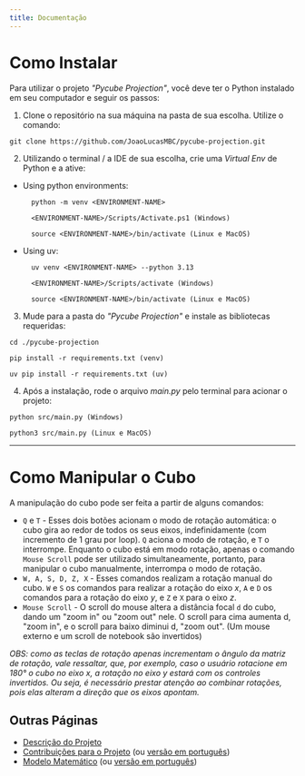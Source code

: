 ```yaml
---
title: Documentação
---
```


# Como Instalar

Para utilizar o projeto <em>"Pycube Projection"</em>, você deve ter o Python instalado em seu computador e seguir os passos:

1. Clone o repositório na sua máquina na pasta de sua escolha. Utilize o comando:

`git clone https://github.com/JoaoLucasMBC/pycube-projection.git`

2. Utilizando o terminal / a IDE de sua escolha, crie uma *Virtual Env* de Python e a ative:

- Using python environments:

        python -m venv <ENVIRONMENT-NAME>

        <ENVIRONMENT-NAME>/Scripts/Activate.ps1 (Windows)

        source <ENVIRONMENT-NAME>/bin/activate (Linux e MacOS)

- Using uv:

        uv venv <ENVIRONMENT-NAME> --python 3.13

        <ENVIRONMENT-NAME>/Scripts/activate (Windows)

        source <ENVIRONMENT-NAME>/bin/activate (Linux e MacOS)

3. Mude para a pasta do <em>"Pycube Projection"</em> e instale as bibliotecas requeridas:

`cd ./pycube-projection`

`pip install -r requirements.txt (venv)`

`uv pip install -r requirements.txt (uv)`

4. Após a instalação, rode o arquivo *main.py* pelo terminal para acionar o projeto:

`python src/main.py (Windows)`

`python3 src/main.py (Linux e MacOS)`

---

# Como Manipular o Cubo

A manipulação do cubo pode ser feita a partir de alguns comandos:
* `Q` e `T` - Esses dois botões acionam o modo de rotação automática: o cubo gira ao redor de todos os seus eixos, indefinidamente (com incremento de 1 grau por loop). `Q` aciona o modo de rotação, e `T` o interrompe. Enquanto o cubo está em modo rotação, apenas o comando `Mouse Scroll` pode ser utilizado simultaneamente, portanto, para manipular o cubo manualmente, interrompa o modo de rotação.
* `W, A, S, D, Z, X` - Esses comandos realizam a rotação manual do cubo. `W` e `S` os comandos para realizar a rotação do eixo $x$, `A` e `D` os comandos para a rotação do eixo $y$, e `Z` e `X` para o eixo $z$.
* `Mouse Scroll` - O scroll do mouse altera a distância focal `d` do cubo, dando um "zoom in" ou "zoom out" nele. O scroll para cima aumenta d, "zoom in", e o scroll para baixo diminui d, "zoom out". (Um mouse externo e um scroll de notebook são invertidos)

*OBS: como as teclas de rotação apenas incrementam o ângulo da matriz de rotação, vale ressaltar, que, por exemplo, caso o usuário rotacione em 180° o cubo no eixo x, a rotação no eixo y estará com os controles invertidos. Ou seja, é necessário prestar atenção ao combinar rotações, pois elas alteram a direção que os eixos apontam.*

## Outras Páginas

- [Descrição do Projeto](README.md)
- [Contribuições para o Projeto](docs/CONTRIBUTING_.md) (ou [versão em português](docs/CONTRIBUTING-PTBR.md))
- [Modelo Matemático](docs/MATHEMATICAL-MODEL.md) (ou [versão em português](docs/MATHEMATICAL-MODEL-PTBR.md))